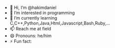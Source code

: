 - 👋 Hi, I’m @hakimdaniel
- 👀 I’m interested in programming
- 🌱 I’m currently learning C,C++,Python,Java,Html,Javascript,Bash,Ruby,...
- 📫 Reach me at field
- 😄 Pronouns: he/him
- ⚡ Fun fact: 

